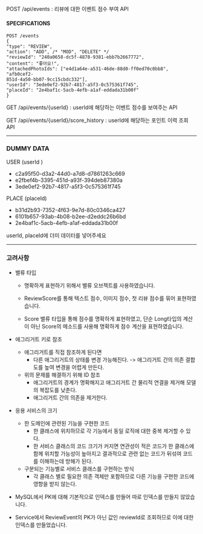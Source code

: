 

POST /api/events : 리뷰에 대한 이벤트 점수 부여 API

#### SPECIFICATIONS

```
POST /events
{
"type": "REVIEW",
"action": "ADD", /* "MOD", "DELETE" */
"reviewId": "240a0658-dc5f-4878-9381-ebb7b2667772",
"content": "좋아요!",
"attachedPhotoIds": ["e4d1a64e-a531-46de-88d0-ff0ed70c0bb8", "afb0cef2-
851d-4a50-bb07-9cc15cbdc332"],
"userId": "3ede0ef2-92b7-4817-a5f3-0c575361f745",
"placeId": "2e4baf1c-5acb-4efb-a1af-eddada31b00f"
}
```

GET /api/events/{userId} : userId에 해당하는 이벤트 점수를 보여주는 API

GET /api/events/{userId}/score_history : userId에 해당하는 포인트 이력 조회 API



---

### DUMMY DATA

USER (userId )

- c2a95f50-d3a2-44d0-a7d8-d7861263c669
- e2fbef4b-3395-451d-a93f-394deb87380a
- 3ede0ef2-92b7-4817-a5f3-0c575361f745



PLACE (placeId)

- b31d2b93-7352-4f63-9e7d-80c0346ca427
- 6101b657-93ab-4b08-b2ee-d2eddc26b6bd
- 2e4baf1c-5acb-4efb-a1af-eddada31b00f



userId, placeId에 더미 데이터를 넣어주세요



---

### 고려사항

- 밸류 타입

  - 명확하게 표현하기 위해서 밸류 오브젝트를 사용하였습니다.

  - ReviewScore를 통해 텍스트 점수, 이미지 점수, 첫 리뷰 점수를 묶어 표현하였습니다.

  - Score 밸류 타입을 통해 점수를 명확하게 표현하였고, 단순 Long타입의 계산이 아닌 Score의 메소드를 사용해 명확하게 점수 계산을 표현하였습니다.

- 애그리거트 키로 참조
  - 애그리거트를 직접 참조하게 된다면
    - 다른 애그리거트의 상태를 변경 가능해진다. -> 애그리거트 간의 의존 결합도를 높여 변경을 어렵게 만든다.
  - 위의 문제를 해결하기 위해 ID 참조
    - 애그리거트의 경계가 명확해지고 애그리거트 간 물리적 연결을 제거해 모델의 복잡도를 낮춘다.
    - 애그리거트 간의 의존을 제거한다.

- 응용 서비스의 크기
  - 한 도메인에 관련된 기능을 구현한 코드
    - 한 클래스에 위치하므로 각 기능에서 동일 로직에 대한 중복 제거할 수 있다.
    - 한 서비스 클래스의 코드 크기가 커지면 연관성이 적은 코드가 한 클래스에 함께 위치할 가능성이 높아지고 결과적으로 관련 없는 코드가 뒤섞여 코드를 이해하는데 방해가 된다.
  - 구분되는 기능별로 서비스 클래스를 구현하는 방식
    - 각 클래스 별로 필요한 의존 객체만 포함하므로 다른 기능을 구현한 코드에 영향을 받지 않는다.

- MySQL에서 PK에 대해 기본적으로 인덱스를 만들어 따로 인덱스를 만들지 않았습니다.

- Service에서 ReviewEvent의 PK가 아닌 값인 reviewId로 조회하므로 이에 대한 인덱스를 만들었습니다.

  